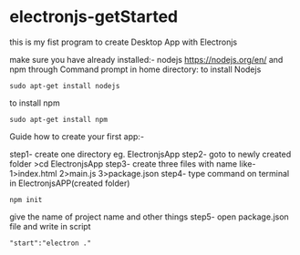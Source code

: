 # electronjs-getStarted
this is my fist program to create Desktop App with Electronjs

make sure you have already installed:-
	nodejs https://nodejs.org/en/ and
	npm
through Command prompt in home directory:
to install Nodejs
    
    sudo apt-get install nodejs
to install npm
 
    sudo apt-get install npm

Guide how to create your first app:-

step1-
      create one directory eg. ElectronjsApp
step2-
       goto to newly created folder >cd ElectronjsApp
step3-
  create three files with name like-
        1>index.html
	2>main.js
	3>package.json
step4-
 type command on terminal in ElectronjsAPP(created folder)
           
    npm init
       
   give the name of project name and other things
step5-
	open package.json file and write in script 
	
    "start":"electron ."
